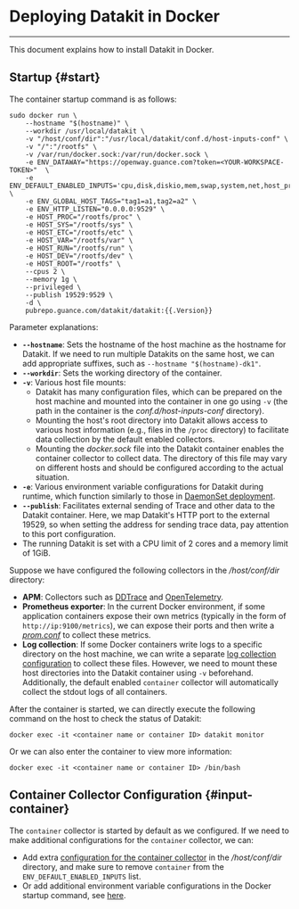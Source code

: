 # Deploying Datakit in Docker
---

This document explains how to install Datakit in Docker.

## Startup {#start}

The container startup command is as follows:

```shell
sudo docker run \
    --hostname "$(hostname)" \
    --workdir /usr/local/datakit \
    -v "/host/conf/dir":"/usr/local/datakit/conf.d/host-inputs-conf" \
    -v "/":"/rootfs" \
    -v /var/run/docker.sock:/var/run/docker.sock \
    -e ENV_DATAWAY="https://openway.guance.com?token=<YOUR-WORKSPACE-TOKEN>"  \
    -e ENV_DEFAULT_ENABLED_INPUTS='cpu,disk,diskio,mem,swap,system,net,host_processes,hostobject,container,dk' \
    -e ENV_GLOBAL_HOST_TAGS="tag1=a1,tag2=a2" \
    -e ENV_HTTP_LISTEN="0.0.0.0:9529" \
    -e HOST_PROC="/rootfs/proc" \
    -e HOST_SYS="/rootfs/sys" \
    -e HOST_ETC="/rootfs/etc" \
    -e HOST_VAR="/rootfs/var" \
    -e HOST_RUN="/rootfs/run" \
    -e HOST_DEV="/rootfs/dev" \
    -e HOST_ROOT="/rootfs" \
    --cpus 2 \
    --memory 1g \
    --privileged \
    --publish 19529:9529 \
    -d \
    pubrepo.guance.com/datakit/datakit:{{.Version}}
```

Parameter explanations:

- **`--hostname`**: Sets the hostname of the host machine as the hostname for Datakit. If we need to run multiple Datakits on the same host, we can add appropriate suffixes, such as `--hostname "$(hostname)-dk1"`.
- **`--workdir`**: Sets the working directory of the container.
- **`-v`**: Various host file mounts:
    - Datakit has many configuration files, which can be prepared on the host machine and mounted into the container in one go using `-v` (the path in the container is the *conf.d/host-inputs-conf* directory).
    - Mounting the host's root directory into Datakit allows access to various host information (e.g., files in the `/proc` directory) to facilitate data collection by the default enabled collectors.
    - Mounting the *docker.sock* file into the Datakit container enables the container collector to collect data. The directory of this file may vary on different hosts and should be configured according to the actual situation.
- **`-e`**: Various environment variable configurations for Datakit during runtime, which function similarly to those in [DaemonSet deployment](datakit-daemonset-deploy.md#env-setting).
- **`--publish`**: Facilitates external sending of Trace and other data to the Datakit container. Here, we map Datakit's HTTP port to the external 19529, so when setting the address for sending trace data, pay attention to this port configuration.
- The running Datakit is set with a CPU limit of 2 cores and a memory limit of 1GiB.

Suppose we have configured the following collectors in the */host/conf/dir* directory:

- **APM**: Collectors such as [DDTrace](../integrations/ddtrace.md) and [OpenTelemetry](../integrations/opentelemetry.md).
- **Prometheus exporter**: In the current Docker environment, if some application containers expose their own metrics (typically in the form of `http://ip:9100/metrics`), we can expose their ports and then write a [*prom.conf*](../integrations/prom.md) to collect these metrics.
- **Log collection**: If some Docker containers write logs to a specific directory on the host machine, we can write a separate [log collection configuration](../integrations/logging.md#config) to collect these files. However, we need to mount these host directories into the Datakit container using `-v` beforehand. Additionally, the default enabled `container` collector will automatically collect the stdout logs of all containers.

After the container is started, we can directly execute the following command on the host to check the status of Datakit:

```shell
docker exec -it <container name or container ID> datakit monitor
```

Or we can also enter the container to view more information:

```shell
docker exec -it <container name or container ID> /bin/bash
```

## Container Collector Configuration {#input-container}

The `container` collector is started by default as we configured. If we need to make additional configurations for the `container` collector, we can:

- Add extra [configuration for the container collector](../integrations/container.md#config) in the */host/conf/dir* directory, and make sure to remove `container` from the `ENV_DEFAULT_ENABLED_INPUTS` list.
- Or add additional environment variable configurations in the Docker startup command, see [here](../integrations/#__tabbed_1_2).
